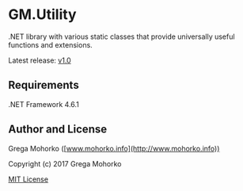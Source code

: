 # GM.Utility
.NET library with various static classes that provide universally useful functions and extensions.

Latest release: [v1.0](https://github.com/GregaMohorko/GM.Utility/releases/latest)

## Requirements
.NET Framework 4.6.1

## Author and License
Grega Mohorko ([www.mohorko.info](http://www.mohorko.info))

Copyright (c) 2017 Grega Mohorko

[MIT License](./LICENSE)

